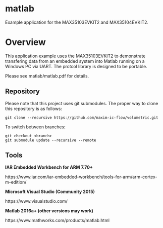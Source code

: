 # matlab
Example application for the MAX35103EVKIT2 and MAX35104EVKIT2.

# Overview

This application example uses the MAX35103EVKIT2 to demonstrate transfering data from an embedded system into Matlab running on a Windows PC via UART.  The protcol library is designed to be portable.

Please see matlab/matlab.pdf for details.

## Repository

Please note that this project uses git submodules.  The proper way to clone this repository is as follows:

```
git clone --recursive https://github.com/maxim-ic-flow/volumetric.git
```
To switch between branches:

```
git checkout <branch>
git submodule update --recursive --remote
```
## Tools

<b>IAR Embedded Workbench for ARM 7.70+</b>
<p>https://www.iar.com/iar-embedded-workbench/tools-for-arm/arm-cortex-m-edition/

<b>Microsoft Visual Studio (Community 2015)</b>
<p>https://www.visualstudio.com/

<b>Matlab 2016a+ (other versions may work)</b>
<p>https://www.mathworks.com/products/matlab.html
  

